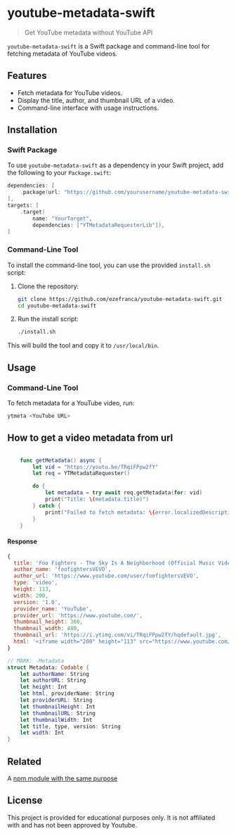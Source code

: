 # youtube-metadata-swift
> Get YouTube metadata without YouTube API

`youtube-metadata-swift` is a Swift package and command-line tool for fetching metadata of YouTube videos.

## Features

- Fetch metadata for YouTube videos.
- Display the title, author, and thumbnail URL of a video.
- Command-line interface with usage instructions.

## Installation

### Swift Package

To use `youtube-metadata-swift` as a dependency in your Swift project, add the following to your `Package.swift`:

```swift
dependencies: [
    .package(url: "https://github.com/yourusername/youtube-metadata-swift.git", from: "1.0.0")
],
targets: [
    .target(
        name: "YourTarget",
        dependencies: ["YTMetadataRequesterLib"]),
]
```

### Command-Line Tool

To install the command-line tool, you can use the provided `install.sh` script:

1. Clone the repository:
    ```bash
    git clone https://github.com/ezefranca/youtube-metadata-swift.git
    cd youtube-metadata-swift
    ```

2. Run the install script:
    ```bash
    ./install.sh
    ```

This will build the tool and copy it to `/usr/local/bin`.

## Usage

### Command-Line Tool

To fetch metadata for a YouTube video, run:

```bash
ytmeta <YouTube URL>
```

## How to get a video metadata from url

```swift

    func getMetadata() async {
        let vid = "https://youtu.be/TRqiFPpw2fY"
        let req = YTMetadataRequester()

        do {
            let metadata = try await req.getMetadata(for: vid)
            print("Title: \(metadata.title)")
        } catch {
            print("Failed to fetch metadata: \(error.localizedDescription)")
        }
    }

```

#### Response

```js
{
  title: 'Foo Fighters - The Sky Is A Neighborhood (Official Music Video)',
  author_name: 'foofightersVEVO',
  author_url: 'https://www.youtube.com/user/foofightersVEVO',
  type: 'video',
  height: 113,
  width: 200,
  version: '1.0',
  provider_name: 'YouTube',
  provider_url: 'https://www.youtube.com/',
  thumbnail_height: 360,
  thumbnail_width: 480,
  thumbnail_url: 'https://i.ytimg.com/vi/TRqiFPpw2fY/hqdefault.jpg',
  html: '<iframe width="200" height="113" src="https://www.youtube.com/embed/TRqiFPpw2fY?feature=oembed" frameborder="0" allow="accelerometer; autoplay; clipboard-write; encrypted-media; gyroscope; picture-in-picture" allowfullscreen></iframe>'
}
```

```swift
// MARK: -Metadata
struct Metadata: Codable {
    let authorName: String
    let authorURL: String
    let height: Int
    let html, providerName: String
    let providerURL: String
    let thumbnailHeight: Int
    let thumbnailURL: String
    let thumbnailWidth: Int
    let title, type, version: String
    let width: Int
}
```

## Related

A [npm module with the same purpose](https://github.com/ezefranca/youtube-metadata-from-url) 

## License

This project is provided for educational purposes only. It is not affiliated with and has not been approved by Youtube.

